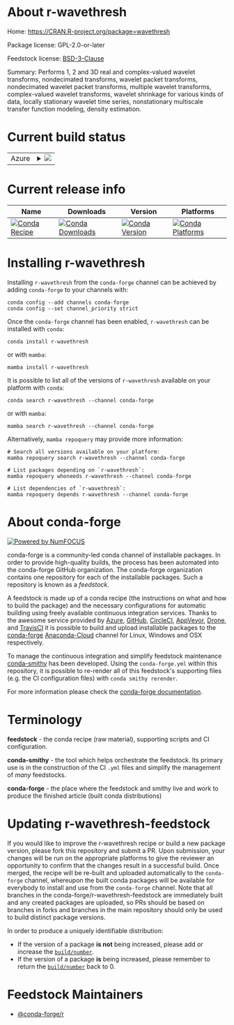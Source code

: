 About r-wavethresh
==================

Home: https://CRAN.R-project.org/package=wavethresh

Package license: GPL-2.0-or-later

Feedstock license: [BSD-3-Clause](https://github.com/conda-forge/r-wavethresh-feedstock/blob/main/LICENSE.txt)

Summary: Performs 1, 2 and 3D real and complex-valued wavelet transforms, nondecimated transforms, wavelet packet transforms, nondecimated wavelet packet transforms, multiple wavelet transforms, complex-valued wavelet transforms, wavelet shrinkage for various kinds of data, locally stationary wavelet time series, nonstationary multiscale transfer function modeling, density estimation.

Current build status
====================


<table>
    
  <tr>
    <td>Azure</td>
    <td>
      <details>
        <summary>
          <a href="https://dev.azure.com/conda-forge/feedstock-builds/_build/latest?definitionId=1789&branchName=main">
            <img src="https://dev.azure.com/conda-forge/feedstock-builds/_apis/build/status/r-wavethresh-feedstock?branchName=main">
          </a>
        </summary>
        <table>
          <thead><tr><th>Variant</th><th>Status</th></tr></thead>
          <tbody><tr>
              <td>linux_64_r_base4.1</td>
              <td>
                <a href="https://dev.azure.com/conda-forge/feedstock-builds/_build/latest?definitionId=1789&branchName=main">
                  <img src="https://dev.azure.com/conda-forge/feedstock-builds/_apis/build/status/r-wavethresh-feedstock?branchName=main&jobName=linux&configuration=linux_64_r_base4.1" alt="variant">
                </a>
              </td>
            </tr><tr>
              <td>linux_64_r_base4.2</td>
              <td>
                <a href="https://dev.azure.com/conda-forge/feedstock-builds/_build/latest?definitionId=1789&branchName=main">
                  <img src="https://dev.azure.com/conda-forge/feedstock-builds/_apis/build/status/r-wavethresh-feedstock?branchName=main&jobName=linux&configuration=linux_64_r_base4.2" alt="variant">
                </a>
              </td>
            </tr><tr>
              <td>osx_64_r_base4.1</td>
              <td>
                <a href="https://dev.azure.com/conda-forge/feedstock-builds/_build/latest?definitionId=1789&branchName=main">
                  <img src="https://dev.azure.com/conda-forge/feedstock-builds/_apis/build/status/r-wavethresh-feedstock?branchName=main&jobName=osx&configuration=osx_64_r_base4.1" alt="variant">
                </a>
              </td>
            </tr><tr>
              <td>osx_64_r_base4.2</td>
              <td>
                <a href="https://dev.azure.com/conda-forge/feedstock-builds/_build/latest?definitionId=1789&branchName=main">
                  <img src="https://dev.azure.com/conda-forge/feedstock-builds/_apis/build/status/r-wavethresh-feedstock?branchName=main&jobName=osx&configuration=osx_64_r_base4.2" alt="variant">
                </a>
              </td>
            </tr><tr>
              <td>win_64</td>
              <td>
                <a href="https://dev.azure.com/conda-forge/feedstock-builds/_build/latest?definitionId=1789&branchName=main">
                  <img src="https://dev.azure.com/conda-forge/feedstock-builds/_apis/build/status/r-wavethresh-feedstock?branchName=main&jobName=win&configuration=win_64_" alt="variant">
                </a>
              </td>
            </tr>
          </tbody>
        </table>
      </details>
    </td>
  </tr>
</table>

Current release info
====================

| Name | Downloads | Version | Platforms |
| --- | --- | --- | --- |
| [![Conda Recipe](https://img.shields.io/badge/recipe-r--wavethresh-green.svg)](https://anaconda.org/conda-forge/r-wavethresh) | [![Conda Downloads](https://img.shields.io/conda/dn/conda-forge/r-wavethresh.svg)](https://anaconda.org/conda-forge/r-wavethresh) | [![Conda Version](https://img.shields.io/conda/vn/conda-forge/r-wavethresh.svg)](https://anaconda.org/conda-forge/r-wavethresh) | [![Conda Platforms](https://img.shields.io/conda/pn/conda-forge/r-wavethresh.svg)](https://anaconda.org/conda-forge/r-wavethresh) |

Installing r-wavethresh
=======================

Installing `r-wavethresh` from the `conda-forge` channel can be achieved by adding `conda-forge` to your channels with:

```
conda config --add channels conda-forge
conda config --set channel_priority strict
```

Once the `conda-forge` channel has been enabled, `r-wavethresh` can be installed with `conda`:

```
conda install r-wavethresh
```

or with `mamba`:

```
mamba install r-wavethresh
```

It is possible to list all of the versions of `r-wavethresh` available on your platform with `conda`:

```
conda search r-wavethresh --channel conda-forge
```

or with `mamba`:

```
mamba search r-wavethresh --channel conda-forge
```

Alternatively, `mamba repoquery` may provide more information:

```
# Search all versions available on your platform:
mamba repoquery search r-wavethresh --channel conda-forge

# List packages depending on `r-wavethresh`:
mamba repoquery whoneeds r-wavethresh --channel conda-forge

# List dependencies of `r-wavethresh`:
mamba repoquery depends r-wavethresh --channel conda-forge
```


About conda-forge
=================

[![Powered by
NumFOCUS](https://img.shields.io/badge/powered%20by-NumFOCUS-orange.svg?style=flat&colorA=E1523D&colorB=007D8A)](https://numfocus.org)

conda-forge is a community-led conda channel of installable packages.
In order to provide high-quality builds, the process has been automated into the
conda-forge GitHub organization. The conda-forge organization contains one repository
for each of the installable packages. Such a repository is known as a *feedstock*.

A feedstock is made up of a conda recipe (the instructions on what and how to build
the package) and the necessary configurations for automatic building using freely
available continuous integration services. Thanks to the awesome service provided by
[Azure](https://azure.microsoft.com/en-us/services/devops/), [GitHub](https://github.com/),
[CircleCI](https://circleci.com/), [AppVeyor](https://www.appveyor.com/),
[Drone](https://cloud.drone.io/welcome), and [TravisCI](https://travis-ci.com/)
it is possible to build and upload installable packages to the
[conda-forge](https://anaconda.org/conda-forge) [Anaconda-Cloud](https://anaconda.org/)
channel for Linux, Windows and OSX respectively.

To manage the continuous integration and simplify feedstock maintenance
[conda-smithy](https://github.com/conda-forge/conda-smithy) has been developed.
Using the ``conda-forge.yml`` within this repository, it is possible to re-render all of
this feedstock's supporting files (e.g. the CI configuration files) with ``conda smithy rerender``.

For more information please check the [conda-forge documentation](https://conda-forge.org/docs/).

Terminology
===========

**feedstock** - the conda recipe (raw material), supporting scripts and CI configuration.

**conda-smithy** - the tool which helps orchestrate the feedstock.
                   Its primary use is in the construction of the CI ``.yml`` files
                   and simplify the management of *many* feedstocks.

**conda-forge** - the place where the feedstock and smithy live and work to
                  produce the finished article (built conda distributions)


Updating r-wavethresh-feedstock
===============================

If you would like to improve the r-wavethresh recipe or build a new
package version, please fork this repository and submit a PR. Upon submission,
your changes will be run on the appropriate platforms to give the reviewer an
opportunity to confirm that the changes result in a successful build. Once
merged, the recipe will be re-built and uploaded automatically to the
`conda-forge` channel, whereupon the built conda packages will be available for
everybody to install and use from the `conda-forge` channel.
Note that all branches in the conda-forge/r-wavethresh-feedstock are
immediately built and any created packages are uploaded, so PRs should be based
on branches in forks and branches in the main repository should only be used to
build distinct package versions.

In order to produce a uniquely identifiable distribution:
 * If the version of a package **is not** being increased, please add or increase
   the [``build/number``](https://docs.conda.io/projects/conda-build/en/latest/resources/define-metadata.html#build-number-and-string).
 * If the version of a package **is** being increased, please remember to return
   the [``build/number``](https://docs.conda.io/projects/conda-build/en/latest/resources/define-metadata.html#build-number-and-string)
   back to 0.

Feedstock Maintainers
=====================

* [@conda-forge/r](https://github.com/conda-forge/r/)

